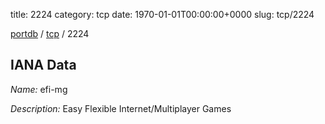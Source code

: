title: 2224
category: tcp
date: 1970-01-01T00:00:00+0000
slug: tcp/2224

[portdb](/) / [tcp](/category/tcp.html) / 2224


## IANA Data

_Name:_ efi-mg

_Description:_ Easy Flexible Internet/Multiplayer Games

